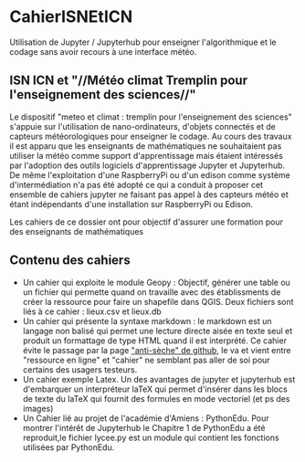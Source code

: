 # CahierISNEtICN

Utilisation de Jupyter / Jupyterhub pour enseigner l'algorithmique et le codage sans avoir recours à une interface météo. 

## ISN ICN et "//Météo climat Tremplin pour l'enseignement des sciences//"

Le dispositif "meteo et climat : tremplin pour l'enseignement des sciences" s'appuie sur l'utilisation de nano-ordinateurs, d'objets connectés et de capteurs météorologiques pour enseigner le codage. Au cours des travaux il est apparu que les enseignants de mathématiques ne souhaitaient pas utiliser la météo comme support d'apprentissage mais étaient intéressés par l'adoption des outils logiciels d'apprentissage Jupyter et Jupyterhub. De même l'exploitation d'une RaspberryPi ou d'un edison comme système d'intermédiation n'a pas été adopté ce qui a conduit à proposer cet ensemble de cahiers jupyter ne faisant pas appel à des capteurs météo et étant indépendants d'une installation sur RaspberryPi ou Edison.

Les cahiers de ce dossier ont pour objectif d'assurer une formation pour des enseignants de mathématiques 

## Contenu des cahiers 

 * Un cahier qui exploite le module Geopy : Objectif, générer une table ou un fichier qui permette quand on travaille avec des établissments de créer la ressource pour faire un shapefile dans QGIS.
Deux fichiers sont liés à ce cahier : lieux.csv et lieux.db
 * Un cahier qui présente la syntaxe markdown : le markdown est un langage non balisé qui permet une lecture directe aisée en texte seul et produit un formattage de type HTML quand il est interprété. Ce cahier évite le passage par la page  ["anti-sèche" de github](https://github.com/adam-p/markdown-here/wiki/Markdown-Cheatsheet), le va et vient entre "ressource en ligne" et "cahier" ne semblant pas aller de soi pour certains des usagers testeurs.
 * Un cahier exemple Latex. Un des avantages de jupyter et jupyterhub est d'embarquer un interpréteur laTeX qui permet d'insérer dans les blocs de texte du laTeX qui fournit des formules en mode vectoriel (et ps des images)
 * Un Cahier lié au projet de l'académie d'Amiens : PythonEdu. Pour montrer l'intérêt de Jupyterhub le Chapitre 1 de PythonEdu a été reproduit,le fichier lycee.py est un module qui contient les fonctions utilisées par PythonEdu.
